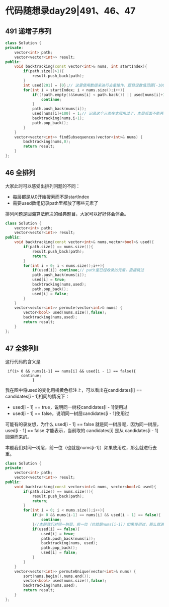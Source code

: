 # 代码随想录day29|491、46、47

## 491 递增子序列



```c++
class Solution {
private:
    vector<int> path;
    vector<vector<int>> result;
public:
    void backtracking(const vector<int>& nums, int startIndex){
        if(path.size()>1){
            result.push_back(path);
        }
        int used[201] = {0};// 这里使用数组来进行去重操作，题目说数值范围[-100, 100]
        for(int i = startIndex; i < nums.size();i++){
            if((!path.empty()&&nums[i] < path.back()) || used[nums[i]+100] == 1){
                continue;
            }
            path.push_back(nums[i]);
            used[nums[i]+100] = 1;// 记录这个元素在本层用过了，本层后面不能再用了
            backtracking(nums,i+1);
            path.pop_back();
        }
    }
    vector<vector<int>> findSubsequences(vector<int>& nums) {
        backtracking(nums,0);
        return result;
    }
};
```

## 46 全排列

大家此时可以感受出排列问题的不同：

- 每层都是从0开始搜索而不是startIndex
- 需要used数组记录path里都放了哪些元素了

排列问题是回溯算法解决的经典题目，大家可以好好体会体会。

```c++
class Solution {
    vector<int> path;
    vector<vector<int>> result;
public:
    void backtracking(const vector<int>& nums,vector<bool>& used){
        if(path.size() == nums.size()){
            result.push_back(path);
          	return;
        }
        for(int i = 0; i < nums.size();i++){
            if(used[i]) continue;// path里已经收录的元素，直接跳过
            path.push_back(nums[i]);
            used[i] = true;
            backtracking(nums,used);
            path.pop_back();
            used[i] = false;
        }
    }
    vector<vector<int>> permute(vector<int>& nums) {
        vector<bool> used(nums.size(),false);
        backtracking(nums,used);
        return result;
    }
};
```



## 47 全排列II

这行代码的含义是

```
 if(i> 0 && nums[i-1] == nums[i] && used[i - 1] == false){
       continue;
            }
```

我在图中将used的变化用橘黄色标注上，可以看出在candidates[i] == candidates[i - 1]相同的情况下：

- used[i - 1] == true，说明同一树枝candidates[i - 1]使用过
- used[i - 1] == false，说明同一树层candidates[i - 1]使用过

可能有的录友想，为什么 used[i - 1] == false 就是同一树层呢，因为同一树层，used[i - 1] == false 才能表示，当前取的 candidates[i] 是从 candidates[i - 1] 回溯而来的。



本题我们对同一树层，前一位（也就是nums[i-1]）如果使用过，那么就进行去重。

```c++
class Solution {
private:
    vector<int> path;
    vector<vector<int>> result;
public:
    void backtracking(const vector<int>& nums, vector<bool>& used){
        if(path.size() == nums.size()){
            result.push_back(path);
            return;
        }
        for(int i = 0; i < nums.size();i++){
            if(i> 0 && nums[i-1] == nums[i] && used[i - 1] == false){
                continue;
            }//本题我们对同一树层，前一位（也就是nums[i-1]）如果使用过，那么就进行去重。
            if(used[i] == false){
                used[i] = true;
                path.push_back(nums[i]);
                backtracking(nums, used);
                path.pop_back();
                used[i] = false;
            }
        }
    }
    vector<vector<int>> permuteUnique(vector<int>& nums) {
        sort(nums.begin(),nums.end());
        vector<bool> used(nums.size(),false);
        backtracking(nums,used);
        return result;
    }
};
```

